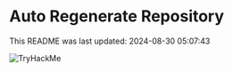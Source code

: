 # Auto Regenerate Repository

This README was last updated: 2024-08-30 05:07:43

 ![TryHackMe](https://tryhackme.com/badge/533634)